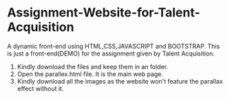 # Assignment-Website-for-Talent-Acquisition
A dynamic front-end using HTML,CSS,JAVASCRIPT and BOOTSTRAP.
This is just a front-end(DEMO) for the assignment given by Talent Acquisition.
1. Kindly download the files and keep them in an folder.
2. Open the parallex.html file. It is the main web page.
3. Kindly download all the images as the website won't feature the parallax effect without it.
